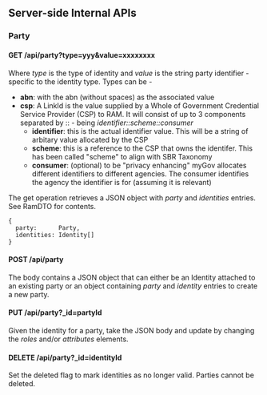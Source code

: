 ## Server-side Internal APIs

### Party

#### GET /api/party?type=yyy&value=xxxxxxxx

Where _type_ is the type of identity and _value_ is the string party
identifier - specific to the identity type. Types can be -

* **abn**: with the abn (without spaces) as the associated value
* **csp**:  A LinkId is the value supplied by a Whole of Government Credential Service Provider (CSP) to RAM.  It will consist of up to 3 components separated by :: - being _identifier::scheme::consumer_
  * **identifier**: this is the actual identifier value.  This will be a string of arbitary value allocated by the CSP
  * **scheme**: this is a reference to the CSP that owns the identifer.  This has been called "scheme" to align with SBR Taxonomy
  * **consumer**: (optional) to be "privacy enhancing" myGov allocates different identifiers to different agencies.  The consumer identifies the agency the identifier is for (assuming it is relevant)
  
The get operation retrieves a JSON object with _party_ and _identities_
entries. See RamDTO for contents.

    {
      party:      Party,
      identities: Identity[]
    }
    
#### POST /api/party

The body contains a JSON object that can either be an Identity attached
to an existing party or an object containing _party_ and _identity_ entries
to create a new party.

#### PUT /api/party?_id=partyId

Given the identity for a party, take the JSON body and update by changing
the _roles_ and/or _attributes_ elements.

#### DELETE /api/party?_id=identityId

Set the deleted flag to mark identities as no longer valid. Parties cannot
be deleted.